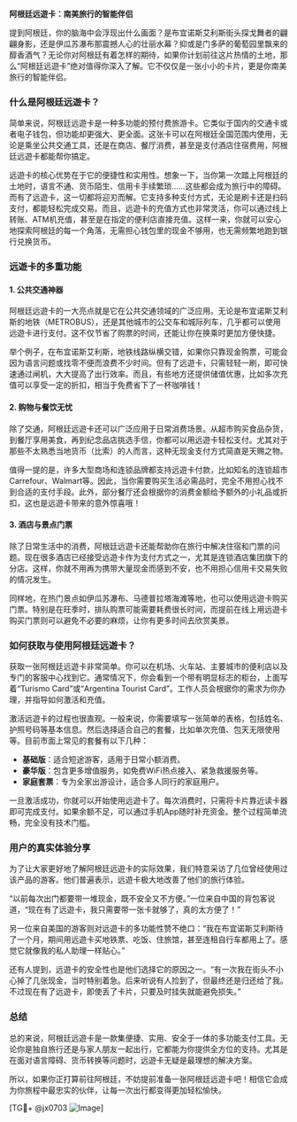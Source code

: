**阿根廷远遊卡：南美旅行的智能伴侣**

提到阿根廷，你的脑海中会浮现出什么画面？是布宜诺斯艾利斯街头探戈舞者的翩翩身影，还是伊瓜苏瀑布那震撼人心的壮丽水幕？抑或是门多萨的葡萄园里飘来的醇香酒气？无论你对阿根廷有着怎样的期待，如果你计划前往这片热情的土地，那么“阿根廷远遊卡”绝对值得你深入了解。它不仅仅是一张小小的卡片，更是你南美旅行的智能伴侣。

### 什么是阿根廷远遊卡？

简单来说，阿根廷远遊卡是一种多功能的预付费旅游卡。它类似于国内的交通卡或者电子钱包，但功能却更强大、更全面。这张卡可以在阿根廷全国范围内使用，无论是乘坐公共交通工具，还是在商店、餐厅消费，甚至是支付酒店住宿费用，阿根廷远遊卡都能帮你搞定。

远遊卡的核心优势在于它的便捷性和实用性。想象一下，当你第一次踏上阿根廷的土地时，语言不通、货币陌生、信用卡手续繁琐……这些都会成为旅行中的障碍。而有了远遊卡，这一切都将迎刃而解。它支持多种支付方式，无论是刷卡还是扫码支付，都能轻松完成交易。而且，远遊卡的充值方式也非常灵活，你可以通过线上转账、ATM机充值，甚至是在指定的便利店直接充值。这样一来，你就可以安心地探索阿根廷的每一个角落，无需担心钱包里的现金不够用，也无需频繁地跑到银行兑换货币。

### 远遊卡的多重功能

#### 1. **公共交通神器**
阿根廷远遊卡的一大亮点就是它在公共交通领域的广泛应用。无论是布宜诺斯艾利斯的地铁（METROBUS），还是其他城市的公交车和城际列车，几乎都可以使用远遊卡进行支付。这不仅节省了购票的时间，还能让你在换乘时更加方便快捷。

举个例子，在布宜诺斯艾利斯，地铁线路纵横交错，如果你只靠现金购票，可能会因为语言问题或找零不便而浪费不少时间。但有了远遊卡，只需轻轻一刷，即可快速通过闸机，大大提高了出行效率。而且，有些地方还提供储值优惠，比如多次充值可以享受一定的折扣，相当于免费省下了一杯咖啡钱！

#### 2. **购物与餐饮无忧**
除了交通，阿根廷远遊卡还可以广泛应用于日常消费场景。从超市购买食品杂货，到餐厅享用美食，再到纪念品店挑选手信，你都可以用远遊卡轻松支付。尤其对于那些不太熟悉当地货币（比索）的人而言，这种无现金支付方式简直是天赐之物。

值得一提的是，许多大型商场和连锁品牌都支持远遊卡付款，比如知名的连锁超市Carrefour、Walmart等。因此，当你需要购买生活必需品时，完全不用担心找不到合适的支付手段。此外，部分餐厅还会根据你的消费金额给予额外的小礼品或折扣，这也是远遊卡带来的意外惊喜哦！

#### 3. **酒店与景点门票**
除了日常生活中的消费，阿根廷远遊卡还能帮助你在旅行中解决住宿和门票的问题。现在很多酒店已经接受远遊卡作为支付方式之一，尤其是连锁酒店集团旗下的分店。这样，你就不用再为携带大量现金而感到不安，也不用担心信用卡交易失败的情况发生。

同样地，在热门景点如伊瓜苏瀑布、马德普拉塔海滩等地，也可以使用远遊卡购买门票。特别是在旺季时，排队购票可能需要耗费很长时间，而提前在线上用远遊卡购买门票则可以避免不必要的麻烦，让你有更多时间去欣赏美景。

### 如何获取与使用阿根廷远遊卡？

获取一张阿根廷远遊卡非常简单。你可以在机场、火车站、主要城市的便利店以及专门的客服中心找到它。通常情况下，你会看到一个带有明显标志的柜台，上面写着“Turismo Card”或“Argentina Tourist Card”。工作人员会根据你的需求为你办理，并指导如何激活和充值。

激活远遊卡的过程也很直观。一般来说，你需要填写一张简单的表格，包括姓名、护照号码等基本信息。然后选择适合自己的套餐，比如单次充值、包天无限使用等。目前市面上常见的套餐有以下几种：

- **基础版**：适合短途游客，适用于日常小额消费。
- **豪华版**：包含更多增值服务，如免费WiFi热点接入、紧急救援服务等。
- **家庭套票**：专为全家出游设计，适合多人同行的家庭用户。

一旦激活成功，你就可以开始使用远遊卡了。每次消费时，只需将卡片靠近读卡器即可完成支付。如果余额不足，可以通过手机App随时补充资金。整个过程简单流畅，完全没有技术门槛。

### 用户的真实体验分享

为了让大家更好地了解阿根廷远遊卡的实际效果，我们特意采访了几位曾经使用过该产品的游客。他们普遍表示，远遊卡极大地改善了他们的旅行体验。

“以前每次出门都要带一堆现金，既不安全又不方便。”一位来自中国的背包客说道，“现在有了远遊卡，我只需要带一张卡就够了，真的太方便了！”

另一位来自美国的游客则对远遊卡的多功能性赞不绝口：“我在布宜诺斯艾利斯待了一个月，期间用远遊卡买地铁票、吃饭、住旅馆，甚至连租自行车都用上了。感觉它就像我的私人助理一样贴心。”

还有人提到，远遊卡的安全性也是他们选择它的原因之一。“有一次我在街头不小心掉了几张现金，当时特别着急。后来听说有人捡到了，但最终还是归还给了我。不过现在有了远遊卡，即使丢了卡片，只要及时挂失就能避免损失。”

### 总结

总的来说，阿根廷远遊卡是一款集便捷、实用、安全于一体的多功能支付工具。无论你是独自旅行还是与家人朋友一起出行，它都能为你提供全方位的支持。尤其是在面对语言障碍、货币转换等问题时，远遊卡无疑是最理想的解决方案。

所以，如果你正打算前往阿根廷，不妨提前准备一张阿根廷远遊卡吧！相信它会成为你旅程中最忠实的伙伴，让每一次出行都变得更加轻松愉快。

[TG💪+ @jx0703 ![Image](https://github.com/user-attachments/assets/dbca1d08-cadb-493c-b0ec-ad6f7a83f270)]